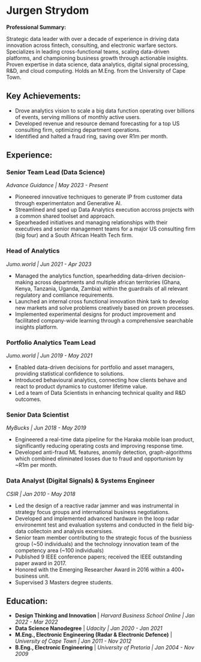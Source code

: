 # Jurgen Strydom

**Professional Summary:**

Strategic data leader with over a decade of experience in driving data innovation across fintech, consulting, and electronic warfare sectors. Specializes in leading cross-functional teams, scaling data-driven platforms, and championing business growth through actionable insights. Proven expertise in data science, data analytics, digital signal processing, R&D, and cloud computing. Holds an M.Eng. from the University of Cape Town.

## Key Achievements:

- Drove analytics vision to scale a big data function operating over billions of events, serving millions of monthly active users.
- Developed revenue and resource demand forecasting for a top US consulting firm, optimizing department operations.
- Identified and halted a fraud ring, saving over R1m per month.

## Experience:

### Senior Team Lead (Data Science)
*Advance Guidance | May 2023 - Present*

- Pioneered innovative techniques to generate IP from customer data through experimentaton and Generative AI.
- Streamlined and sped up Data Analytics execution accross projects with a common shared toolset and approach.
- Spearheaded initiatives and managing relationships with their executives and senior management teams for a major US consulting firm (big four) and a South African Health Tech firm.

### Head of Analytics
*Jumo.world | Jun 2021 - Apr 2023*

- Managed the analytics function, spearhedding data-driven decision-making across departments and multiple african territories (Ghana, Kenya, Tanzania, Uganda, Zambia) within the guardrails of all relevant regulatory and comliance requirements.
- Launched an internal cross functional innovation think tank to develop new markets and solve problems creatively based on proven processes. 
- Implemented experimental designs for product improvement and facilitated company-wide learning through a comprehensive searchable insights platform.

### Portfolio Analytics Team Lead
*Jumo.world | Jun 2019 - May 2021*

- Enabled data-driven decisions for portfolio and asset managers, providing statistical confidence to solutions.
- Introduced behavioural analytics, connecting how clients behave and react to product dynamics to customer lifetime value. 
- Led a team of Data Scientists in enhancing technical quality and R&D outcomes.

### Senior Data Scientist
*MyBucks | Jun 2018 - May 2019*

- Engineered a real-time data pipeline for the Haraka mobile loan product, significantly reducing operating costs and improving response time.
- Developed anti-fraud ML features, anomily detection, graph-algorithms which combined eliminated losses due to fraud and opportunism by ~R1m per month.

### Data Analyst (Digital Signals) & Systems Engineer
*CSIR | Jan 2010 - May 2018*

- Led the design of a reactive radar jammer and was instrumental in strategy focus groups and international business negotiations.
- Developed and implemented advanced hardware in the loop radar environemnt test and evaluation systems and conducted in the field big-data collectoin and analysis excersises.
- Senior team member contributing to the strategic focus of the busniess group (~50 individuals) and the technology innovation team of the competency area (~100 individuals)
- Published 9 IEEE conference papers; received the IEEE outstanding paper award in 2017.
- Honored with the Emerging Researcher Award in 2016 within a 400+ business unit.
- Supervised 3 Masters degree students.

## Education:

- **Design Thinking and Innovation** | *Harvard Business School Online | Jan 2022 - Mar 2022*
- **Data Science Nanodegree** | *Udacity | Jan 2020 - Jan 2021*
- **M.Eng., Electronic Engineering (Radar & Electronic Defence)** | *University of Cape Town | Jan 2011 - Nov 2012*
- **B.Eng., Electronic Engineering** | *University of Pretoria | Jan 2004 - Nov 2009*